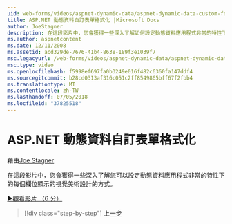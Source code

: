 ```yaml
---
uid: web-forms/videos/aspnet-dynamic-data/aspnet-dynamic-data-custom-form-formatting
title: ASP.NET 動態資料自訂表單格式化 |Microsoft Docs
author: JoeStagner
description: 在這段影片中，您會獲得一些深入了解如何設定動態資料應用程式非常的特性下的每個欄位的視覺美術設計...
ms.author: aspnetcontent
ms.date: 12/11/2008
ms.assetid: acd329de-7676-41b4-8638-189f3e1039f7
msc.legacyurl: /web-forms/videos/aspnet-dynamic-data/aspnet-dynamic-data-custom-form-formatting
msc.type: video
ms.openlocfilehash: f5998ef697fa0b3249e016f482c6360fa147ddf4
ms.sourcegitcommit: b28cd0313af316c051c2ff8549865bff67f2fbb4
ms.translationtype: MT
ms.contentlocale: zh-TW
ms.lasthandoff: 07/05/2018
ms.locfileid: "37825518"
---
```

<a name="aspnet-dynamic-data-custom-form-formatting"></a>ASP.NET 動態資料自訂表單格式化
====================
藉由[Joe Stagner](https://github.com/JoeStagner)

在這段影片中，您會獲得一些深入了解您可以設定動態資料應用程式非常的特性下的每個欄位顯示的視覺美術設計的方式。

[&#9654;觀看影片 （6 分）](https://channel9.msdn.com/Blogs/ASP-NET-Site-Videos/aspnet-dynamic-data-custom-form-formatting)

> [!div class="step-by-step"]
> [上一步](how-to-create-table-specific-custom-forms-in-an-aspnet-dynamic-data-application.md)
